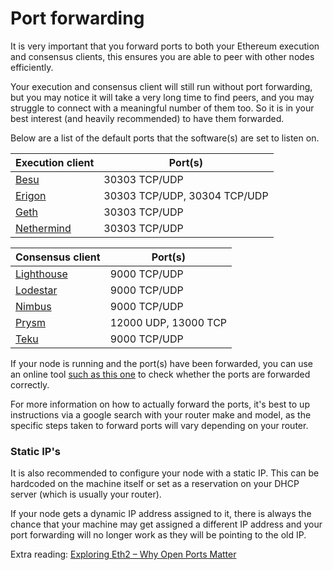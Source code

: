 # Port forwarding

It is very important that you forward ports to both your Ethereum execution and consensus clients, this ensures you are able to peer with other nodes efficiently.

Your execution and consensus client will still run without port forwarding, but you may notice it will take a very long time to find peers, and you may struggle to connect with a meaningful number of them too. So it is in your best interest (and heavily recommended) to have them forwarded.

Below are a list of the default ports that the software(s) are set to listen on.

| Execution client                                                                                              | Port(s)                      |
| ------------------------------------------------------------------------------------------------------------- | ---------------------------- |
| [Besu](https://besu.hyperledger.org/en/stable/public-networks/how-to/connect/configure-ports/#p2p-networking) | 30303 TCP/UDP                |
| [Erigon](https://github.com/ledgerwatch/erigon#default-ports-and-protocols--firewalls)                        | 30303 TCP/UDP, 30304 TCP/UDP |
| [Geth](https://geth.ethereum.org/docs/fundamentals/security#networking-security)                              | 30303 TCP/UDP                |
| [Nethermind](https://docs.nethermind.io/nethermind/ethereum-client/configuration/network)                     | 30303 TCP/UDP                |

| Consensus client                                                                                            | Port(s)              |
| ----------------------------------------------------------------------------------------------------------- | -------------------- |
| [Lighthouse](https://lighthouse-book.sigmaprime.io/advanced\_networking.html#nat-traversal-port-forwarding) | 9000 TCP/UDP         |
| [Lodestar](https://chainsafe.github.io/lodestar/reference/cli/#beacon)                                      | 9000 TCP/UDP         |
| [Nimbus](https://nimbus.guide/networking.html)                                                              | 9000 TCP/UDP         |
| [Prysm](https://docs.prylabs.network/docs/prysm-usage/p2p-host-ip#incoming-p2p-connection-prerequisites)    | 12000 UDP, 13000 TCP |
| [Teku](https://docs.teku.consensys.net/Reference/CLI/CLI-Syntax/#p2p-port)                                  | 9000 TCP/UDP         |

If your node is running and the port(s) have been forwarded, you can use an online tool [such as this one](https://www.yougetsignal.com/tools/open-ports/) to check whether the ports are forwarded correctly.

For more information on how to actually forward the ports, it's best to up instructions via a google search with your router make and model, as the specific steps taken to forward ports will vary depending on your router.

### Static IP's

It is also recommended to configure your node with a static IP. This can be hardcoded on the machine itself or set as a reservation on your DHCP server (which is usually your router).

If your node gets a dynamic IP address assigned to it, there is always the chance that your machine may get assigned a different IP address and your port forwarding will no longer work as they will be pointing to the old IP.

Extra reading: [Exploring Eth2 – Why Open Ports Matter](https://www.symphonious.net/2021/08/14/exploring-eth2-why-open-ports-matter/)
